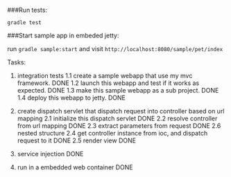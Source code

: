 ###Run tests:

`gradle test`

###Start sample app in embeded jetty:

run `gradle sample:start` and visit `http://localhost:8080/sample/pet/index`


Tasks:
1. integration tests
    1.1 create a sample webapp that use my mvc framework.       DONE
    1.2 launch this webapp and test if it works as expected.    DONE
    1.3 make this sample webapp as a sub project.               DONE
    1.4 deploy this webapp to jetty.                            DONE

2. create dispatch servlet that dispatch request into controller based on url mapping
    2.1 initialize this dispatch servlet DONE
    2.2 resolve controller from url mapping DONE
            2.3 extract parameters from request                 DONE
            2.6 nested structure
    2.4 get controller instance from ioc, and dispatch request to it DONE
    2.5 render view  DONE

3. service injection DONE

4. run in a embedded web container DONE